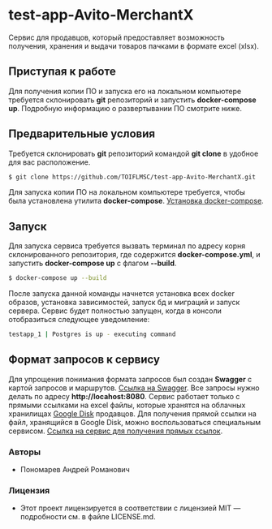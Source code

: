 # test-app-Avito-MerchantX

Сервис для продавцов, который предоставляет возможность получения, хранения и выдачи товаров пачками в формате excel (xlsx).

## Приступая к работе

Для получения копии ПО и запуска его на локальном компьютере требуется склонировать **git** репозиторий и запустить **docker-compose up**. Подробную информацию о развертывании ПО смотрите ниже.

## Предварительные условия

Требуется склонировать **git** репозиторий командой **git clone** в удобное для вас расположение.

```bash
$ git clone https://github.com/TOIFLMSC/test-app-Avito-MerchantX.git
```

Для запуска копии ПО на локальном компьютере требуется, чтобы была установлена утилита **docker-compose**.
[Установка docker-compose](https://docs.docker.com/compose/install/).

## Запуск

Для запуска сервиса требуется вызвать терминал по адресу корня склонированного репозитория, где содержится **docker-compose.yml**, и запустить **docker-compose up** с флагом **--build**.

```bash
$ docker-compose up --build
```

После запуска данной команды начнется установка всех docker образов, установка зависимостей, запуск бд и миграций и запуск сервера. Сервис будет полностью запущен, когда в консоли отобразиться следующее уведомление:

```bash
testapp_1 | Postgres is up - executing command
```

## Формат запросов к сервису

Для упрощения понимания формата запросов был создан **Swagger** с картой запросов и маршрутов. [Ссылка на Swagger](https://app.swaggerhub.com/apis-docs/t1825/test_App_Avito/1.0.0). Все запросы нужно делать по адресу **http://locahost:8080**. Сервис работает только с прямыми ссылками на excel файлы, которые хранятся на облачных хранилищах [Google Disk](https://drive.google.com/) продавцов. Для получения прямой ссылки на файл, хранящийся в Google Disk, можно воспользоваться специальным сервисом. [Ссылка на сервис для получения прямых ссылок](https://www.sites.google.com/site/gdocs2direct/).

### Авторы

* Пономарев Андрей Романович

### Лицензия

* Этот проект лицензируется в соответствии с лицензией MIT — подробности см. в файле LICENSE.md.
